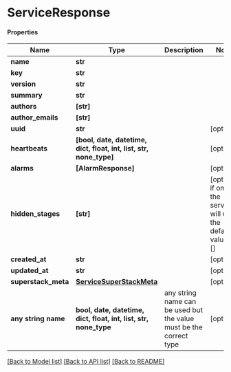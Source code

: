 # ServiceResponse

#### Properties
Name | Type | Description | Notes
------------ | ------------- | ------------- | -------------
**name** | **str** |  | 
**key** | **str** |  | 
**version** | **str** |  | 
**summary** | **str** |  | 
**authors** | **[str]** |  | 
**author_emails** | **[str]** |  | 
**uuid** | **str** |  | [optional] 
**heartbeats** | **[bool, date, datetime, dict, float, int, list, str, none_type]** |  | [optional] 
**alarms** | **[AlarmResponse]** |  | [optional] 
**hidden_stages** | **[str]** |  | [optional]  if omitted the server will use the default value of []
**created_at** | **str** |  | [optional] 
**updated_at** | **str** |  | [optional] 
**superstack_meta** | [**ServiceSuperStackMeta**](ServiceSuperStackMeta.md) |  | [optional] 
**any string name** | **bool, date, datetime, dict, float, int, list, str, none_type** | any string name can be used but the value must be the correct type | [optional]

[[Back to Model list]](../README.md#documentation-for-models) [[Back to API list]](../README.md#documentation-for-api-endpoints) [[Back to README]](../README.md)

